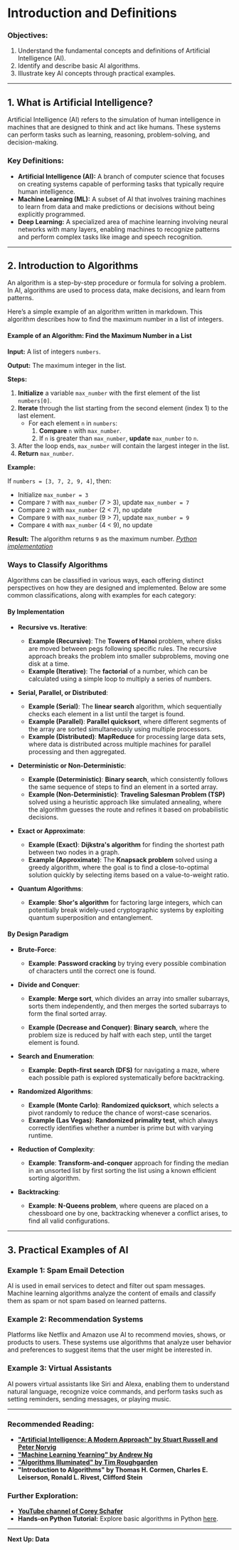 # Introduction and Definitions



### Objectives:
1. Understand the fundamental concepts and definitions of Artificial Intelligence (AI).
2. Identify and describe basic AI algorithms.
3. Illustrate key AI concepts through practical examples.

---

## 1. What is Artificial Intelligence?

Artificial Intelligence (AI) refers to the simulation of human intelligence in machines that are designed to think and act like humans. These systems can perform tasks such as learning, reasoning, problem-solving, and decision-making.

### Key Definitions:
- **Artificial Intelligence (AI):** A branch of computer science that focuses on creating systems capable of performing tasks that typically require human intelligence.
- **Machine Learning (ML):** A subset of AI that involves training machines to learn from data and make predictions or decisions without being explicitly programmed.
- **Deep Learning:** A specialized area of machine learning involving neural networks with many layers, enabling machines to recognize patterns and perform complex tasks like image and speech recognition.

---

## 2. Introduction to Algorithms

An algorithm is a step-by-step procedure or formula for solving a problem. In AI, algorithms are used to process data, make decisions, and learn from patterns.

Here’s a simple example of an algorithm written in markdown. This algorithm describes how to find the maximum number in a list of integers.


#### Example of an Algorithm: Find the Maximum Number in a List

**Input:** A list of integers `numbers`.

**Output:** The maximum integer in the list.

**Steps:**

1. **Initialize** a variable `max_number` with the first element of the list `numbers[0]`.
2. **Iterate** through the list starting from the second element (index 1) to the last element.
    - For each element `n` in `numbers`:
        1. **Compare** `n` with `max_number`.
        2. If `n` is greater than `max_number`, **update** `max_number` to `n`.
3. After the loop ends, `max_number` will contain the largest integer in the list.
4. **Return** `max_number`.

**Example:**

If `numbers = [3, 7, 2, 9, 4]`, then:

- Initialize `max_number = 3`
- Compare `7` with `max_number` (7 > 3), update `max_number = 7`
- Compare `2` with `max_number` (2 < 7), no update
- Compare `9` with `max_number` (9 > 7), update `max_number = 9`
- Compare `4` with `max_number` (4 < 9), no update

**Result:** The algorithm returns `9` as the maximum number.
_[Python implementation](https://github.com/Naviden/AI-and-Big-Data-Course/blob/main/Python%20Code/Notebooks/max_number_algorithm.py)_

### Ways to Classify Algorithms

Algorithms can be classified in various ways, each offering distinct perspectives on how they are designed and implemented. Below are some common classifications, along with examples for each category:

#### By Implementation

- **Recursive vs. Iterative**:  
  - **Example (Recursive)**: The **Towers of Hanoi** problem, where disks are moved between pegs following specific rules. The recursive approach breaks the problem into smaller subproblems, moving one disk at a time.
  - **Example (Iterative)**: The **factorial** of a number, which can be calculated using a simple loop to multiply a series of numbers.

- **Serial, Parallel, or Distributed**:  
  - **Example (Serial)**: The **linear search** algorithm, which sequentially checks each element in a list until the target is found.
  - **Example (Parallel)**: **Parallel quicksort**, where different segments of the array are sorted simultaneously using multiple processors.
  - **Example (Distributed)**: **MapReduce** for processing large data sets, where data is distributed across multiple machines for parallel processing and then aggregated.

- **Deterministic or Non-Deterministic**:  
  - **Example (Deterministic)**: **Binary search**, which consistently follows the same sequence of steps to find an element in a sorted array.
  - **Example (Non-Deterministic)**: **Traveling Salesman Problem (TSP)** solved using a heuristic approach like simulated annealing, where the algorithm guesses the route and refines it based on probabilistic decisions.

- **Exact or Approximate**:  
  - **Example (Exact)**: **Dijkstra's algorithm** for finding the shortest path between two nodes in a graph.
  - **Example (Approximate)**: The **Knapsack problem** solved using a greedy algorithm, where the goal is to find a close-to-optimal solution quickly by selecting items based on a value-to-weight ratio.

- **Quantum Algorithms**:  
  - **Example**: **Shor's algorithm** for factoring large integers, which can potentially break widely-used cryptographic systems by exploiting quantum superposition and entanglement.

#### By Design Paradigm

- **Brute-Force**:  
  - **Example**: **Password cracking** by trying every possible combination of characters until the correct one is found.

- **Divide and Conquer**:  
  - **Example**: **Merge sort**, which divides an array into smaller subarrays, sorts them independently, and then merges the sorted subarrays to form the final sorted array.

  - **Example (Decrease and Conquer)**: **Binary search**, where the problem size is reduced by half with each step, until the target element is found.

- **Search and Enumeration**:  
  - **Example**: **Depth-first search (DFS)** for navigating a maze, where each possible path is explored systematically before backtracking.

- **Randomized Algorithms**:  
  - **Example (Monte Carlo)**: **Randomized quicksort**, which selects a pivot randomly to reduce the chance of worst-case scenarios.
  - **Example (Las Vegas)**: **Randomized primality test**, which always correctly identifies whether a number is prime but with varying runtime.

- **Reduction of Complexity**:  
  - **Example**: **Transform-and-conquer** approach for finding the median in an unsorted list by first sorting the list using a known efficient sorting algorithm.

- **Backtracking**:  
  - **Example**: **N-Queens problem**, where queens are placed on a chessboard one by one, backtracking whenever a conflict arises, to find all valid configurations.


---

## 3. Practical Examples of AI

### Example 1: Spam Email Detection
AI is used in email services to detect and filter out spam messages. Machine learning algorithms analyze the content of emails and classify them as spam or not spam based on learned patterns.

### Example 2: Recommendation Systems
Platforms like Netflix and Amazon use AI to recommend movies, shows, or products to users. These systems use algorithms that analyze user behavior and preferences to suggest items that the user might be interested in.

### Example 3: Virtual Assistants
AI powers virtual assistants like Siri and Alexa, enabling them to understand natural language, recognize voice commands, and perform tasks such as setting reminders, sending messages, or playing music.


---

### Recommended Reading:
- **["Artificial Intelligence: A Modern Approach" by Stuart Russell and Peter Norvig](https://aima.cs.berkeley.edu/)**
- **["Machine Learning Yearning" by Andrew Ng](https://info.deeplearning.ai/machine-learning-yearning-book)**
- **["Algorithms Illuminated" by Tim Roughgarden](https://www.algorithmsilluminated.org/)**
- **"Introduction to Algorithms" by Thomas H. Cormen, Charles E. Leiserson, Ronald L. Rivest, Clifford Stein**
### Further Exploration:
- **[YouTube channel of Corey Schafer](https://www.youtube.com/@coreyms/videos)**
- **Hands-on Python Tutorial:** Explore basic algorithms in Python [here](https://realpython.com/python-algorithms/).


---

**Next Up: Data**